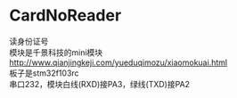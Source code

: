 # CardNoReader
读身份证号   
模块是千景科技的mini模块   
http://www.qianjingkeji.com/yueduqimozu/xiaomokuai.html   
板子是stm32f103rc   
串口232，模块白线(RXD)接PA3，绿线(TXD)接PA2   
